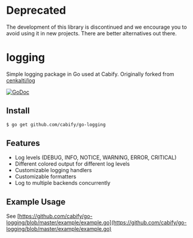 Deprecated
=======

The development of this library is discontinued and we encourage you to avoid
using it in new projects. There are better alternatives out there.

logging
=======

Simple logging package in Go used at Cabify.
Originally forked from [cenkalti/log](https://github.com/cenkalti/log)

[![GoDoc](https://godoc.org/github.com/cabify/go-logging?status.png)](https://godoc.org/github.com/cabify/go-logging)


Install
-------

```sh
$ go get github.com/cabify/go-logging
```

Features
--------

* Log levels (DEBUG, INFO, NOTICE, WARNING, ERROR, CRITICAL)
* Different colored output for different log levels
* Customizable logging handlers
* Customizable formatters
* Log to multiple backends concurrently


Example Usage
-------------

See [https://github.com/cabify/go-logging/blob/master/example/example.go](https://github.com/cabify/go-logging/blob/master/example/example.go)
